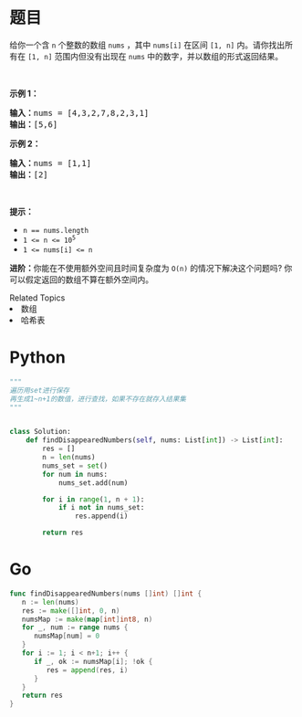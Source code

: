 # 题目
<p>给你一个含 <code>n</code> 个整数的数组 <code>nums</code> ，其中 <code>nums[i]</code> 在区间 <code>[1, n]</code> 内。请你找出所有在 <code>[1, n]</code> 范围内但没有出现在 <code>nums</code> 中的数字，并以数组的形式返回结果。</p>

<p> </p>

<p><strong>示例 1：</strong></p>

<pre>
<strong>输入：</strong>nums = [4,3,2,7,8,2,3,1]
<strong>输出：</strong>[5,6]
</pre>

<p><strong>示例 2：</strong></p>

<pre>
<strong>输入：</strong>nums = [1,1]
<strong>输出：</strong>[2]
</pre>

<p> </p>

<p><strong>提示：</strong></p>

<ul>
	<li><code>n == nums.length</code></li>
	<li><code>1 <= n <= 10<sup>5</sup></code></li>
	<li><code>1 <= nums[i] <= n</code></li>
</ul>

<p><strong>进阶：</strong>你能在不使用额外空间且时间复杂度为<em> </em><code>O(n)</code><em> </em>的情况下解决这个问题吗? 你可以假定返回的数组不算在额外空间内。</p>
<div><div>Related Topics</div><div><li>数组</li><li>哈希表</li></div></div>

# Python

```python
"""
遍历用set进行保存
再生成1~n+1的数值，进行查找，如果不存在就存入结果集
"""


class Solution:
    def findDisappearedNumbers(self, nums: List[int]) -> List[int]:
        res = []
        n = len(nums)
        nums_set = set()
        for num in nums:
            nums_set.add(num)

        for i in range(1, n + 1):
            if i not in nums_set:
                res.append(i)

        return res
```

# Go

```go
func findDisappearedNumbers(nums []int) []int {
   n := len(nums)
   res := make([]int, 0, n)
   numsMap := make(map[int]int8, n)
   for _, num := range nums {
      numsMap[num] = 0
   }
   for i := 1; i < n+1; i++ {
      if _, ok := numsMap[i]; !ok {
         res = append(res, i)
      }
   }
   return res
}
```